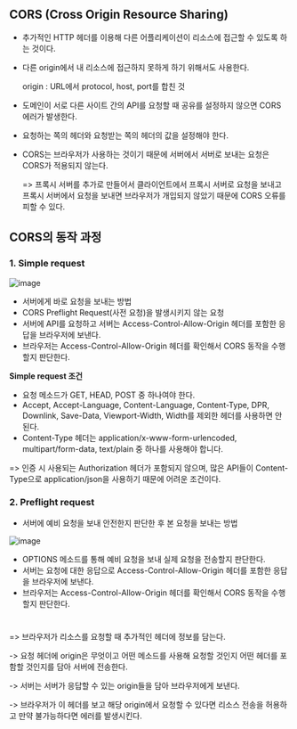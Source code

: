 ## CORS (Cross Origin Resource Sharing)

- 추가적인 HTTP 헤더를 이용해 다른 어플리케이션이 리소스에 접근할 수 있도록 하는 것이다.
- 다른 origin에서 내 리소스에 접근하지 못하게 하기 위해서도 사용한다.

    origin : URL에서 protocol, host, port를 합친 것
- 도메인이 서로 다른 사이트 간의 API를 요청할 때 공유를 설정하지 않으면 CORS 에러가 발생한다.
- 요청하는 쪽의 헤더와 요청받는 쪽의 헤더의 값을 설정해야 한다.
- CORS는 브라우저가 사용하는 것이기 때문에 서버에서 서버로 보내는 요청은 CORS가 적용되지 않는다.

    => 프록시 서버를 추가로 만들어서 클라이언트에서 프록시 서버로 요청을 보내고 프록시 서버에서 요청을 보내면 브라우저가 개입되지 않았기 때문에 CORS 오류를 피할 수 있다.

## CORS의 동작 과정

### 1. Simple request

![image](https://user-images.githubusercontent.com/61968474/132084299-82c5a558-9a3a-4db5-a3f2-d21e3e36ae8d.png)

- 서버에게 바로 요청을 보내는 방법
- CORS Preflight Request(사전 요청)을 발생시키지 않는 요청
- 서버에 API를 요청하고 서버는 Access-Control-Allow-Origin 헤더를 포함한 응답을 브라우저에 보낸다. 
- 브라우저는 Access-Control-Allow-Origin 헤더를 확인해서 CORS 동작을 수행할지 판단한다.

**Simple request 조건**
- 요청 메소드가 GET, HEAD, POST 중 하나여야 한다.
- Accept, Accept-Language, Content-Language, Content-Type, DPR, Downlink, Save-Data, Viewport-Width, Width를 제외한 헤더를 사용하면 안 된다.
- Content-Type 헤더는 application/x-www-form-urlencoded, multipart/form-data, text/plain 중 하나를 사용해야 합니다.

=> 인증 시 사용되는 Authorization 헤더가 포함되지 않으며, 많은 API들이 Content-Type으로 application/json을 사용하기 때문에 어려운 조건이다.

### 2. Preflight request
- 서버에 예비 요청을 보내 안전한지 판단한 후 본 요청을 보내는 방법

![image](https://user-images.githubusercontent.com/61968474/132084432-e17a3c0d-9ae8-4979-89ab-a43fe0fbee01.png)

- OPTIONS 메소드를 통해 예비 요청을 보내 실제 요청을 전송할지 판단한다.
- 서버는 요청에 대한 응답으로 Access-Control-Allow-Origin 헤더를 포함한 응답을 브라우저에 보낸다.
- 브라우저는 Access-Control-Allow-Origin 헤더를 확인해서 CORS 동작을 수행할지 판단한다.

#

=>  브라우저가 리소스를 요청할 때 추가적인 헤더에 정보를 담는다.

-> 요청 헤더에 origin은 무엇이고 어떤 메소드를 사용해 요청할 것인지 어떤 헤더를 포함할 것인지를 담아 서버에 전송한다.

-> 서버는 서버가 응답할 수 있는 origin들을 담아 브라우저에게 보낸다.

-> 브라우저가 이 헤더를 보고 해당 origin에서 요청할 수 있다면 리소스 전송을 허용하고 만약 불가능하다면 에러를 발생시킨다.
